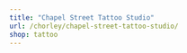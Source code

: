 ```yaml
---
title: "Chapel Street Tattoo Studio"
url: /chorley/chapel-street-tattoo-studio/
shop: tattoo
---
```


